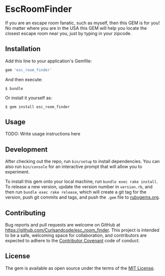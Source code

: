 # EscRoomFinder

If you are an escape room fanatic, such as myself, then this GEM is for you! No matter where you are in the USA this GEM will help you locate the closest escape room near you, just by typing in your zipcode.

## Installation

Add this line to your application's Gemfile:

```ruby
gem 'esc_room_finder'
```

And then execute:

    $ bundle

Or install it yourself as:

    $ gem install esc_room_finder

## Usage

TODO: Write usage instructions here

## Development

After checking out the repo, run `bin/setup` to install dependencies. You can also run `bin/console` for an interactive prompt that will allow you to experiment.

To install this gem onto your local machine, run `bundle exec rake install`. To release a new version, update the version number in `version.rb`, and then run `bundle exec rake release`, which will create a git tag for the version, push git commits and tags, and push the `.gem` file to [rubygems.org](https://rubygems.org).

## Contributing

Bug reports and pull requests are welcome on GitHub at https://github.com/Curlsandcode/esc_room_finder. This project is intended to be a safe, welcoming space for collaboration, and contributors are expected to adhere to the [Contributor Covenant](http://contributor-covenant.org) code of conduct.


## License

The gem is available as open source under the terms of the [MIT License](http://opensource.org/licenses/MIT).

